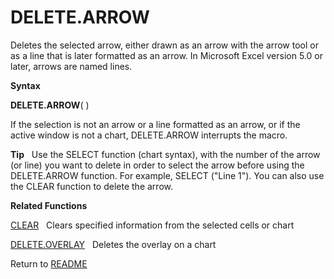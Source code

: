 # DELETE.ARROW

Deletes the selected arrow, either drawn as an arrow with the arrow tool
or as a line that is later formatted as an arrow. In Microsoft Excel
version 5.0 or later, arrows are named lines.

**Syntax**

**DELETE.ARROW**( )

If the selection is not an arrow or a line formatted as an arrow, or if
the active window is not a chart, DELETE.ARROW interrupts the macro.

**Tip**&nbsp;&nbsp;&nbsp;Use the SELECT function (chart syntax), with
the number of the arrow (or line) you want to delete in order to select
the arrow before using the DELETE.ARROW function. For example, SELECT
("Line 1"). You can also use the CLEAR function to delete the arrow.

**Related Functions**

[CLEAR](CLEAR.md)&nbsp;&nbsp;&nbsp;Clears specified information from the selected
cells or chart

[DELETE.OVERLAY](DELETE.OVERLAY.md)&nbsp;&nbsp;&nbsp;Deletes the overlay on a chart



Return to [README](README.md#D)


